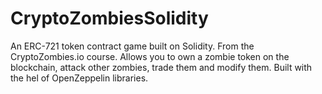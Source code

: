 # CryptoZombiesSolidity

An ERC-721 token contract game built on Solidity. From the CryptoZombies.io course.
Allows you to own a zombie token on the blockchain, attack other zombies, trade them and modify them.
Built with the hel of OpenZeppelin libraries.
